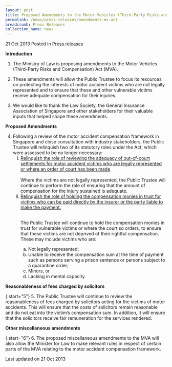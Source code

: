 ```yaml
---
layout: post
title: Proposed Amendments to the Motor Vehicles (Third-Party Risks and Compensation) Act
permalink: /news/press-releases/amendments-mv-act
breadcrumb: Press Releases
collection_name: news
---
```


21 Oct 2013 Posted in [Press releases](/news/press-releases)


**Introduction**

1. The Ministry of Law is proposing amendments to the Motor Vehicles (Third-Party Risks and Compensation) Act (MVA).


2. These amendments will allow the Public Trustee to focus its resources on protecting the interests of motor accident victims who are not legally represented and to ensure that these and other vulnerable victims receive adequate compensation for their injuries.


3. We would like to thank the Law Society, the General Insurance Association of Singapore and other stakeholders for their valuable inputs that helped shape these amendments.


**Proposed Amendments**

<ol start="4">
<li>Following a review of the motor accident compensation framework in Singapore and close consultation with industry stakeholders, the Public Trustee will relinquish two of its statutory roles under the Act, which were assessed to be no longer necessary:

<ol style="list-style-type: upper-roman;">
<li><u>Relinquish the role of reviewing the adequacy of out-of-court settlements for motor accident victims who are legally represented or where an order of court has been made</u></li>

<br>
Where the victims are not legally represented, the Public Trustee will continue to perform the role of ensuring that the amount of compensation for the injury sustained is adequate.
<br>
<li><u>Relinquish the role of holding the compensation monies in trust for victims who can be paid directly by the insurer or the party liable to make the payment.</u></li>
<br>

The Public Trustee will continue to hold the compensation monies in trust for vulnerable victims or where the court so orders, to ensure that these victims are not deprived of their rightful compensation.  These may include victims who are:
<ol style="list-style-type: lower-alpha;">

 <li>Not legally represented;</li>

 <li>Unable to receive the compensation sum at the time of payment such as persons serving a prison sentence or persons subject to a quarantine order;</li>

<li>Minors, or</li>

<li>Lacking in mental capacity.</li>




</ol>

</ol>

</li>
</ol>


**Reasonableness of fees charged by solicitors**

{:start="5"}
5. The Public Trustee will continue to review the reasonableness of fees charged by solicitors acting for the victims of motor accidents.  This will ensure that the costs of solicitors remain reasonable and do not eat into the victim’s compensation sum.  In addition, it will ensure that the solicitors receive fair remuneration for the services rendered.


**Other miscellaneous amendments**

{:start="6"}
6. The proposed miscellaneous amendments to the MVA will also allow the Minister for Law to make relevant rules in respect of certain parts of the MVA relating to the motor accident compensation framework.

<p class="right-side-updated">Last updated on 21 Oct 2013</p>
